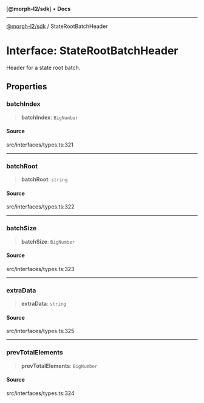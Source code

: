 [**@morph-l2/sdk**] • **Docs**

***

[@morph-l2/sdk](../1-globals.md) / StateRootBatchHeader

# Interface: StateRootBatchHeader

Header for a state root batch.

## Properties

### batchIndex

> **batchIndex**: `BigNumber`

#### Source

src/interfaces/types.ts:321

***

### batchRoot

> **batchRoot**: `string`

#### Source

src/interfaces/types.ts:322

***

### batchSize

> **batchSize**: `BigNumber`

#### Source

src/interfaces/types.ts:323

***

### extraData

> **extraData**: `string`

#### Source

src/interfaces/types.ts:325

***

### prevTotalElements

> **prevTotalElements**: `BigNumber`

#### Source

src/interfaces/types.ts:324
